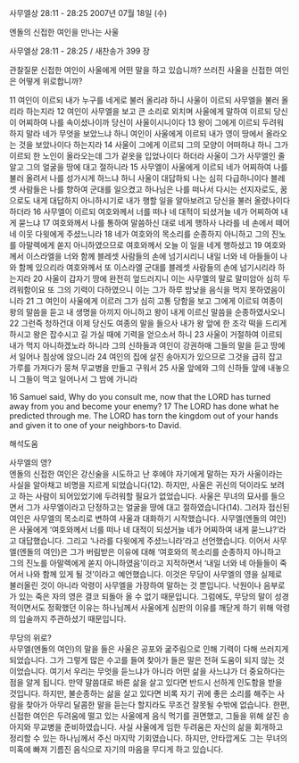 사무엘상 28:11 - 28:25 
2007년 07월 18일 (수)

엔돌의 신접한 여인을 만나는 사울



사무엘상 28:11 - 28:25 / 새찬송가 399 장


관찰질문
신접한 여인이 사울에게 어떤 말을 하고 있습니까? 
쓰러진 사울을 신접한 여인은 어떻게 위로합니까? 

11 여인이 이르되 내가 누구를 네게로 불러 올리랴 하니 사울이 이르되 사무엘을 불러 올리라 하는지라 12 여인이 사무엘을 보고 큰 소리로 외치며 사울에게 말하여 이르되 당신이 어찌하여 나를 속이셨나이까 당신이 사울이시니이다 13 왕이 그에게 이르되 두려워하지 말라 네가 무엇을 보았느냐 하니 여인이 사울에게 이르되 내가 영이 땅에서 올라오는 것을 보았나이다 하는지라 14 사울이 그에게 이르되 그의 모양이 어떠하냐 하니 그가 이르되 한 노인이 올라오는데 그가 겉옷을 입었나이다 하더라 사울이 그가 사무엘인 줄 알고 그의 얼굴을 땅에 대고 절하니라 15 사무엘이 사울에게 이르되 네가 어찌하여 나를 불러 올려서 나를 성가시게 하느냐 하니 사울이 대답하되 나는 심히 다급하니이다 블레셋 사람들은 나를 향하여 군대를 일으켰고 하나님은 나를 떠나서 다시는 선지자로도, 꿈으로도 내게 대답하지 아니하시기로 내가 행할 일을 알아보려고 당신을 불러 올렸나이다 하더라 16 사무엘이 이르되 여호와께서 너를 떠나 네 대적이 되셨거늘 네가 어찌하여 내게 묻느냐 17 여호와께서 나를 통하여 말씀하신 대로 네게 행하사 나라를 네 손에서 떼어 네 이웃 다윗에게 주셨느니라 18 네가 여호와의 목소리를 순종하지 아니하고 그의 진노를 아말렉에게 쏟지 아니하였으므로 여호와께서 오늘 이 일을 네게 행하셨고 19 여호와께서 이스라엘을 너와 함께 블레셋 사람들의 손에 넘기시리니 내일 너와 네 아들들이 나와 함께 있으리라 여호와께서 또 이스라엘 군대를 블레셋 사람들의 손에 넘기시리라 하는지라 20 사울이 갑자기 땅에 완전히 엎드러지니 이는 사무엘의 말로 말미암아 심히 두려워함이요 또 그의 기력이 다하였으니 이는 그가 하루 밤낮을 음식을 먹지 못하였음이니라 21 그 여인이 사울에게 이르러 그가 심히 고통 당함을 보고 그에게 이르되 여종이 왕의 말씀을 듣고 내 생명을 아끼지 아니하고 왕이 내게 이르신 말씀을 순종하였사오니 22 그런즉 청하건대 이제 당신도 여종의 말을 들으사 내가 왕 앞에 한 조각 떡을 드리게 하시고 왕은 잡수시고 길 가실 때에 기력을 얻으소서 하니 23 사울이 거절하여 이르되 내가 먹지 아니하겠노라 하니라 그의 신하들과 여인이 강권하매 그들의 말을 듣고 땅에서 일어나 침상에 앉으니라 24 여인의 집에 살진 송아지가 있으므로 그것을 급히 잡고 가루를 가져다가 뭉쳐 무교병을 만들고 구워서 25 사울 앞에와 그의 신하들 앞에 내놓으니 그들이 먹고 일어나서 그 밤에 가니라 

16 Samuel said, Why do you consult me, now that the LORD has turned away from you and become your enemy? 
17 The LORD has done what he predicted through me. The LORD has torn the kingdom out of your hands and given it to one of your neighbors-to David.

해석도움





사무엘의 영?  
엔돌의 신접한 여인은 강신술을 시도하고 난 후에야 자기에게 말하는 자가 사울이라는 사실을 알아채고 비명을 지르게 되었습니다(12). 하지만, 사울은 귀신의 덕이라도 보려고 하는 사람이 되어있었기에 두려워할 필요가 없었습니다. 사울은 무녀의 묘사를 들으면서 그가 사무엘이라고 단정하고는 얼굴을 땅에 대고 절하였습니다(14). 그러자 접신된 여인은 사무엘의 목소리로 변하여 사울과 대화하기 시작했습니다. 사무엘(엔돌의 여인)은 사울에게 ‘여호와께서 너를 떠나 네 대적이 되셨거늘 네가 어찌하여 내게 묻느냐?’라고 대답했습니다. 그리고 ‘나라를 다윗에게 주셨느니라’라고 선언했습니다. 이어서 사무엘(엔돌의 여인)은 그가 버림받은 이유에 대해 ‘여호와의 목소리를 순종하지 아니하고 그의 진노를 아말렉에게 쏟지 아니하였음’이라고 지적하면서 ‘내일 너와 네 아들들이 죽어서 나와 함께 있게 될 것’이라고 예언했습니다. 이것은 무당이 사무엘의 영을 실제로 불러올린 것이 아니라 악령이 사무엘을 가장하여 말하는 것 뿐입니다. 낙원이나 음부로 가 있는 죽은 자의 영은 결코 되돌아 올 수 없기 때문입니다. 그럼에도, 무당의 말이 성경적이면서도 정확했던 이유는 하나님께서 사울에게 심판의 이유를 깨닫게 하기 위해 악령의 입술까지 주관하셨기 때문입니다.    

무당의 위로?  
사무엘(엔돌의 여인)의 말을 들은 사울은 공포와 굶주림으로 인해 기력이 다해 쓰러지게 되었습니다. 그가 그렇게 많은 수고를 들여 찾아가 들은 말은 전혀 도움이 되지 않는 것이었습니다. 여기서 우리는 무엇을 듣느냐가 아니라 어떤 삶을 사느냐가 더 중요하다는 점을 알게 됩니다. 만약 말씀대로 바른 삶을 살고 있다면 반드시 선하게 인도함을 받을 것입니다. 하지만, 불순종하는 삶을 살고 있다면 비록 자기 귀에 좋은 소리를 해주는 사람을 찾아가 아무리 달콤한 말을 듣는다 할지라도 무조건 잘못될 수밖에 없습니다. 한편, 신접한 여인은 두려움에 떨고 있는 사울에게 음식 먹기를 권면했고, 그들을 위해 살진 송아지와 무교병을 준비하였습니다. 사실 사울에게 임한 두려움은 자신의 삶을 회개하고 정리할 수 있는 하나님께서 주신 마지막 기회였습니다. 하지만, 안타깝게도 그는 무녀의 미혹에 빠져 기름진 음식으로 자기의 마음을 무디게 하고 있습니다.